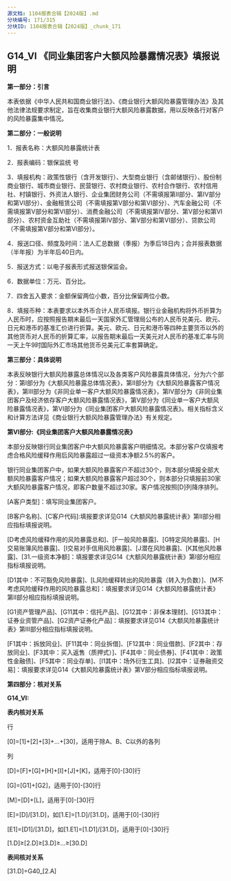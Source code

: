 ```yaml
---
源文档: 1104报表合辑【2024版】.md
分块编号: 171/315
分块ID: 1104报表合辑【2024版】_chunk_171
---
```


## G14\_VI 《同业集团客户大额风险暴露情况表》填报说明

**第一部分：引言**

本表依据《中华人民共和国商业银行法》、《商业银行大额风险暴露管理办法》及其他法律法规要求制定，旨在收集商业银行大额风险暴露数据，用以反映各行对客户的风险暴露集中情况。

**第二部分：一般说明**

1．报表名称：大额风险暴露统计表

2．报表编码：银保监统 号

3．填报机构：政策性银行（含开发银行）、大型商业银行（含邮储银行）、股份制商业银行、城市商业银行、民营银行、农村商业银行、农村合作银行、农村信用社、村镇银行、外资法人银行、企业集团财务公司（不需填报第II部分、第Ⅳ部分和第Ⅵ部分）、金融租赁公司（不需填报第V部分和第VI部分）、汽车金融公司（不需填报第V部分和第VI部分）、消费金融公司（不需填报第IV部分、第V部分和第VI部分）、农村资金互助社（不需填报第IV部分、第V部分和第VI部分）、贷款公司（不需填报第V部分和第VI部分）。

4．报送口径、频度及时间：法人汇总数据（季报）为季后18日内；合并报表数据（半年报）为半年后40日内。

5．报送方式：以电子报表形式报送银保监会。

6．数据单位：万元、百分比。

7．四舍五入要求：金额保留两位小数，百分比保留两位小数。

8．填报币种：本表要求以本外币合计人民币填报。银行业金融机构将外币折算为人民币时，应按照报告期末最后一天国家外汇管理局公布的人民币兑美元、欧元、日元和港币的基准汇价进行折算。美元、欧元、日元和港币等四种主要货币以外的其他货币对人民币的折算汇率，以报告期末最后一天美元对人民币的基准汇率与同一天上午9时国际外汇市场其他货币兑美元汇率套算确定。

**第三部分：具体说明**

本表反映银行大额风险暴露总体情况以及各类客户风险暴露具体情况，分为六个部分：第I部分为《大额风险暴露总体情况表》，第II部分为《大额风险暴露客户情况表》，第III部分为《非同业单一客户大额风险暴露情况表》，第IV部分为《非同业集团客户及经济依存客户大额风险暴露情况表》，第V部分为《同业单一客户大额风险暴露情况表》，第VI部分为《同业集团客户大额风险暴露情况表》。相关指标含义和计算方法详见《商业银行大额风险暴露管理办法》有关规定。

**第VI部分:《同业集团客户大额风险暴露情况表》**

本部分反映银行同业集团客户中大额风险暴露客户明细情况。本部分客户仅填报考虑合格风险缓释作用后风险暴露超过一级资本净额2.5%的客户。

银行同业集团客户中，如果大额风险暴露客户不超过30个，则本部分填报全部大额风险暴露客户情况；如果大额风险暴露客户超过30个，则本部分只填报前30家大额风险暴露客户情况，即客户数量不超过30家。客户情况按照[D]列降序排列。

[A客户类型]：填写同业集团客户。

[B客户名称]、[C客户代码]:填报要求详见G14《大额风险暴露统计表》第II部分相应指标填报说明。

[D考虑风险缓释作用的风险暴露总和]、[F一般风险暴露]、[G特定风险暴露]、[H交易账簿风险暴露]、[I交易对手信用风险暴露]、[J潜在风险暴露]、[K其他风险暴露]、[31.一级资本净额]：填报要求详见G14《大额风险暴露统计表》第I部分相应指标填报说明。

[D1其中：不可豁免风险暴露]、[L风险缓释转出的风险暴露（转入为负数）]、[M不考虑风险缓释作用的风险暴露总和]：填报要求详见G14《大额风险暴露统计表》第II部分相应指标填报说明。

[G1资产管理产品]、[G11其中：信托产品]、[G12其中：非保本理财]、[G13其中：证券业资管产品]、[G2资产证券化产品]：填报要求详见G14《大额风险暴露统计表》第III部分相应指标填报说明。

[F1其中：拆放同业]、[F11其中：同业拆借]、[F12其中：同业借款]、[F2其中：存放同业]、[F3其中：买入返售（质押式）]、[F4其中：同业债券]、[F41其中：政策性金融债]、[F5其中：同业存单]、[I1其中：场外衍生工具]、[I2其中：证券融资交易]：填报要求详见G14《大额风险暴露统计表》第Ⅴ部分相应指标填报说明。

**第四部分：核对关系**

**G14\_VI:**

**表内核对关系**

行

[0]=[1]+[2]+[3]+...+[30]，适用于除A、B、C以外的各列

列

[D]=[F]+[G]+[H]+[I]+[J]+[K]，适用于[0]-[30]行

[G]=[G1]+[G2]，适用于[0]-[30]行

[M]=[D]+[L]，适用于[0]-[30]行

[E]=[D]/[31.D]，如[1.E]=[1.D]/[31.D]，适用于[0]-[30]行

[E1]=[D1]/[31.D]，如[1.E1]=[1.D1]/[31.D]，适用于[0]-[30]行

[1.D]≥[2.D]≥[3.D]≥...≥[30.D]

**表间核对关系**

[31.D]=G40\_[2.A]

